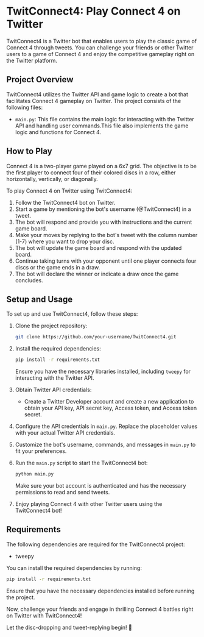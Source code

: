 # TwitConnect4: Play Connect 4 on Twitter

TwitConnect4 is a Twitter bot that enables users to play the classic game of Connect 4 through tweets. You can challenge your friends or other Twitter users to a game of Connect 4 and enjoy the competitive gameplay right on the Twitter platform.

## Project Overview

TwitConnect4 utilizes the Twitter API and game logic to create a bot that facilitates Connect 4 gameplay on Twitter. The project consists of the following files:

- `main.py`: This file contains the main logic for interacting with the Twitter API and handling user commands.This file also implements the game logic and functions for Connect 4.

## How to Play

Connect 4 is a two-player game played on a 6x7 grid. The objective is to be the first player to connect four of their colored discs in a row, either horizontally, vertically, or diagonally.

To play Connect 4 on Twitter using TwitConnect4:

1. Follow the TwitConnect4 bot on Twitter.
2. Start a game by mentioning the bot's username (@TwitConnect4) in a tweet.
3. The bot will respond and provide you with instructions and the current game board.
4. Make your moves by replying to the bot's tweet with the column number (1-7) where you want to drop your disc.
5. The bot will update the game board and respond with the updated board.
6. Continue taking turns with your opponent until one player connects four discs or the game ends in a draw.
7. The bot will declare the winner or indicate a draw once the game concludes.

## Setup and Usage

To set up and use TwitConnect4, follow these steps:

1. Clone the project repository:

   ```bash
   git clone https://github.com/your-username/TwitConnect4.git
   ```

2. Install the required dependencies:

   ```bash
   pip install -r requirements.txt
   ```

   Ensure you have the necessary libraries installed, including `tweepy` for interacting with the Twitter API.

3. Obtain Twitter API credentials:

   - Create a Twitter Developer account and create a new application to obtain your API key, API secret key, Access token, and Access token secret.

4. Configure the API credentials in `main.py`. Replace the placeholder values with your actual Twitter API credentials.

5. Customize the bot's username, commands, and messages in `main.py` to fit your preferences.

6. Run the `main.py` script to start the TwitConnect4 bot:

   ```bash
   python main.py
   ```

   Make sure your bot account is authenticated and has the necessary permissions to read and send tweets.

7. Enjoy playing Connect 4 with other Twitter users using the TwitConnect4 bot!

## Requirements

The following dependencies are required for the TwitConnect4 project:

- tweepy

You can install the required dependencies by running:

```bash
pip install -r requirements.txt
```

Ensure that you have the necessary dependencies installed before running the project.

Now, challenge your friends and engage in thrilling Connect 4 battles right on Twitter with TwitConnect4!

Let the disc-dropping and tweet-replying begin! :game_die:
